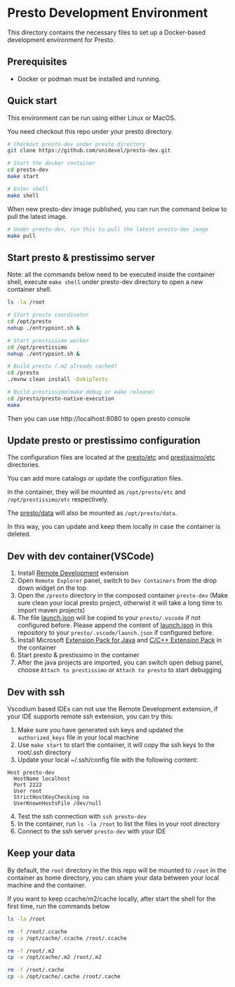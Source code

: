 # Presto Development Environment

This directory contains the necessary files to set up a Docker-based development environment for Presto.

## Prerequisites

*   Docker or podman must be installed and running.

## Quick start

This environment can be run using either Linux or MacOS.

You need checkout this repo under your presto directory.

```sh
# Checkout presto-dev under presto directory
git clone https://github.com/unidevel/presto-dev.git

# Start the docker container
cd presto-dev
make start

# Enter shell
make shell
```

When new presto-dev image published, you can run the command below to pull the latest image.

```sh
# Under presto-dev, run this to pull the latest presto-dev image
make pull
```

## Start presto & prestissimo server

Note: all the commands below need to be executed inside the container shell, execute `make shell` under presto-dev directory to open a new container shell.

```sh
ls -la /root

# Start presto coordinator
cd /opt/presto
nohup ./entrypoint.sh &

# Start prestissimo worker
cd /opt/prestissimo
nohup ./entrypoint.sh &

# Build presto (.m2 already cached)
cd /presto
./mvnw clean install -DskipTests

# Build prestissimo(make debug or make release)
cd /presto/presto-native-execution
make
```

Then you can use http://localhost:8080 to open presto console

## Update presto or prestissimo configuration

The configuration files are located at the [presto/etc](./presto/etc) and [prestissimo/etc](./prestissimo/etc) directories.

You can add more catalogs or update the configuration files.

In the container, they will be mounted as `/opt/presto/etc` and `/opt/prestissimo/etc` respectively.

The [presto/data](./presto/data) will also be mounted as `/opt/presto/data`.

In this way, you can update and keep them locally in case the container is deleted.

## Dev with dev container(VSCode)

1. Install [Remote Development](https://marketplace.visualstudio.com/items?itemName=ms-vscode-remote.vscode-remote-extensionpack) extension
2. Open `Remote Explorer` panel, switch to `Dev Containers` from the drop down widget on the top
3. Open the `/presto` directory in the composed container `presto-dev` (Make sure clean your local presto project, otherwist it will take a long time to import maven projects)
4. The file [launch.json](./launch.json) will be copied to your `presto/.vscode` if not configured before. Please append the content of [launch.json](./launch.json) in this repository to your `presto/.vscode/launch.json` if configured before.
5. Install Microsoft [Extension Pack for Java](https://marketplace.visualstudio.com/items?itemName=vscjava.vscode-java-pack) and [C/C++ Extension Pack](https://marketplace.visualstudio.com/items?itemName=ms-vscode.cpptools-extension-pack) in the container
6. Start presto & prestissimo in the container
7. After the java projects are imported, you can switch open debug panel, choose `Attach to prestissimo` or `Attach to presto` to start debugging

## Dev with ssh

Vscodium based IDEs can not use the Remote Development extension, if your IDE supports remote ssh extension, you can try this:

1. Make sure you have generated ssh keys and updated the `authorized_keys` file in your local machine
2. Use `make start` to start the container, it will copy the ssh keys to the root/.ssh directory
3. Update your local ~/.ssh/config file with the following content:
```
Host presto-dev
  HostName localhost
  Port 2222
  User root
  StrictHostKeyChecking no
  UserKnownHostsFile /dev/null
```
4. Test the ssh connection with `ssh presto-dev`
5. In the container, run `ls -la /root` to list the files in your root directory
6. Connect to the ssh server `presto-dev` with your IDE

## Keep your data

By default, the `root` directory in the this repo will be mounted to `/root` in the container as home directory, you can share your data between your local machine and the container.

If you want to keep ccache/m2/cache locally, after start the shell for the first time, run the commands below

```sh
ls -la /root

rm -f /root/.ccache
cp -a /opt/cache/.ccache /root/.ccache

rm -f /root/.m2
cp -a /opt/cache/.m2 /root/.m2

rm -f /root/.cache
cp -a /opt/cache/.cache /root/.cache
```
